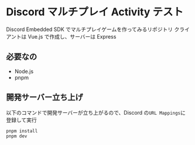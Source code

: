 # Discord マルチプレイ Activity テスト

Discord Embedded SDK でマルチプレイゲームを作ってみるリポジトリ
クライアントは Vue.js で作成し、サーバーは Express

## 必要なの

- Node.js
- pnpm

## 開発サーバー立ち上げ

以下のコマンドで開発サーバーが立ち上がるので、Discord の`URL Mappings`に登録して実行

```powershell
pnpm install
pnpm dev
```
